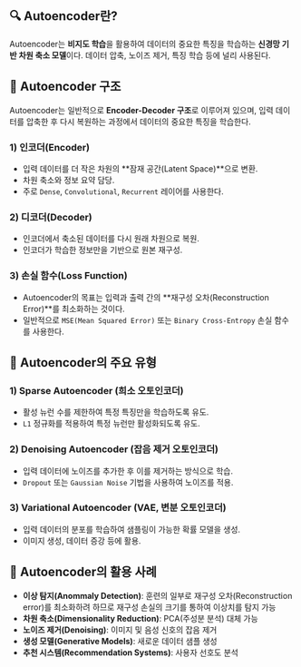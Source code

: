 ## 🔍 Autoencoder란?
Autoencoder는 **비지도 학습**을 활용하여 데이터의 중요한 특징을 학습하는 **신경망 기반 차원 축소 모델**이다. 데이터 압축, 노이즈 제거, 특징 학습 등에 널리 사용된다.

## 📌 Autoencoder 구조
Autoencoder는 일반적으로 **Encoder-Decoder 구조**로 이루어져 있으며, 입력 데이터를 압축한 후 다시 복원하는 과정에서 데이터의 중요한 특징을 학습한다.

### 1) 인코더(Encoder)
- 입력 데이터를 더 작은 차원의 **잠재 공간(Latent Space)**으로 변환.
- 차원 축소와 정보 요약 담당.
- 주로 `Dense`, `Convolutional`, `Recurrent` 레이어를 사용한다.

### 2) 디코더(Decoder)
- 인코더에서 축소된 데이터를 다시 원래 차원으로 복원.
- 인코더가 학습한 정보만을 기반으로 원본 재구성.

### 3) 손실 함수(Loss Function)
- Autoencoder의 목표는 입력과 출력 간의 **재구성 오차(Reconstruction Error)**를 최소화하는 것이다.
- 일반적으로 `MSE(Mean Squared Error)` 또는 `Binary Cross-Entropy` 손실 함수를 사용한다.

## 📌 Autoencoder의 주요 유형

### 1) Sparse Autoencoder (희소 오토인코더)
- 활성 뉴런 수를 제한하여 특정 특징만을 학습하도록 유도.
- `L1` 정규화를 적용하여 특정 뉴런만 활성화되도록 유도.

### 2) Denoising Autoencoder (잡음 제거 오토인코더)
- 입력 데이터에 노이즈를 추가한 후 이를 제거하는 방식으로 학습.
- `Dropout` 또는 `Gaussian Noise` 기법을 사용하여 노이즈를 적용.

### 3) Variational Autoencoder (VAE, 변분 오토인코더)
- 입력 데이터의 분포를 학습하여 샘플링이 가능한 확률 모델을 생성.
- 이미지 생성, 데이터 증강 등에 활용.

## 📌 Autoencoder의 활용 사례
- **이상 탐지(Anommaly Detection)**: 훈련의 일부로 재구성 오차(Reconstruction error)를 최소화하려 하므로 재구성 손실의 크기를 통하여 이상치를 탐지 가능
- **차원 축소(Dimensionality Reduction)**: PCA(주성분 분석) 대체 가능
- **노이즈 제거(Denoising)**: 이미지 및 음성 신호의 잡음 제거
- **생성 모델(Generative Models)**: 새로운 데이터 샘플 생성
- **추천 시스템(Recommendation Systems)**: 사용자 선호도 분석
